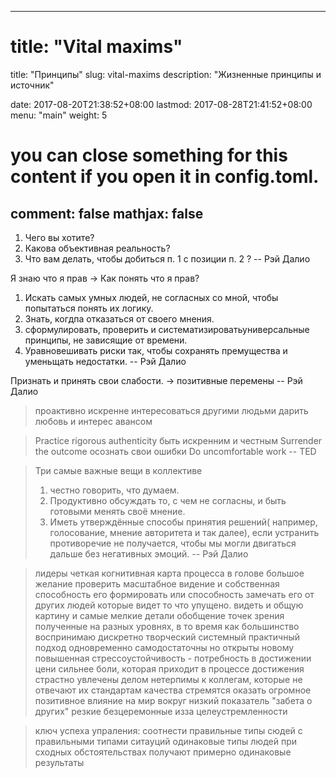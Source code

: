 

---
# title: "Vital maxims"
title: "Принципы"
slug: vital-maxims
description: "Жизненные принципы и источник" 


date: 2017-08-20T21:38:52+08:00
lastmod: 2017-08-28T21:41:52+08:00
menu: "main"
weight: 5

# you can close something for this content if you open it in config.toml.
comment: false
mathjax: false
---


1. Чего вы хотите?
2. Какова объективная реальность?
3. Что вам делать, чтобы добиться п. 1 с позиции п. 2 ?
-- Рэй Далио


Я знаю что я прав -> Как понять что я прав? 

1. Искать самых умных людей, не согласных со мной, чтобы попытаться понять их логику.
2. Знать, когдпа отказаться от своего мнения.
3. сформулировать, проверить и систематизироватьуниверсальные принципы, не зависящие от времени.
4. Уравновешивать риски так, чтобы сохранять премущества и уменьщать недостатки.
-- Рэй Далио

Признать и принять свои слабости. -> позитивные перемены
-- Рэй Далио


> проактивно искренне интересоваться другими людьми дарить любовь и интерес авансом


> Practice rigorous authenticity быть искренним и честным 
> Surrender the outcome осознать свои ошибки 
> Do uncomfortable work 
-- TED

> Три самые важные вещи в коллективе
> 1. честно говорить, что думаем.
> 2. Продуктивно обсуждать то, с чем не согласны, и быть готовыми менять своё мнение.
> 3. Иметь утверждённые способы принятия решений( например, голосование, мнение авторитета и так далее), если устранить противоречие не получается, чтобы мы могли двигаться дальше без негативных эмоций.
> -- Рэй Далио

>  лидеры 
> четкая когнитивная карта процесса в голове большое желание проверить
> масштабное видение и собственная способность его формировать или способность замечать его от других людей которые видет то что упущено.
> видеть и общую картину и самые мелкие детали
> обобщение точек зрения полученные на разных уровнях, в то время как большинство воспринимаю дискретно
> творческий системный практичный подход одновременно 
> самодостаточны но открыты новому
> повышенная стрессоустойчивость - потребность в достижении цени сильнее боли, которая приходит в процессе достижения
> страстно увлечены делом 
> нетерпимы к коллегам, которые не отвечают их стандартам качества
> стремятся оказать огромное позитивное влияние на мир вокруг
> низкий показатель "забета о других"
> резкие безцеремонные изза целеустремленности 

 > ключ успеха упраления:
 > соотнести правильные типы сюдей с правильными типами ситауций
 > одинаковые типы людей при сходных обстоятельствах получают примерно одинаковые результаты

